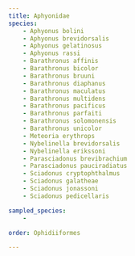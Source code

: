 ```yaml
---
title: Aphyonidae
species:
    - Aphyonus bolini
    - Aphyonus brevidorsalis
    - Aphyonus gelatinosus
    - Aphyonus rassi
    - Barathronus affinis
    - Barathronus bicolor
    - Barathronus bruuni
    - Barathronus diaphanus
    - Barathronus maculatus
    - Barathronus multidens
    - Barathronus pacificus
    - Barathronus parfaiti
    - Barathronus solomonensis
    - Barathronus unicolor
    - Meteoria erythrops
    - Nybelinella brevidorsalis
    - Nybelinella erikssoni
    - Parasciadonus brevibrachium
    - Parasciadonus pauciradiatus
    - Sciadonus cryptophthalmus
    - Sciadonus galatheae
    - Sciadonus jonassoni
    - Sciadonus pedicellaris

sampled_species:
    - 

order: Ophidiiformes

---
```

